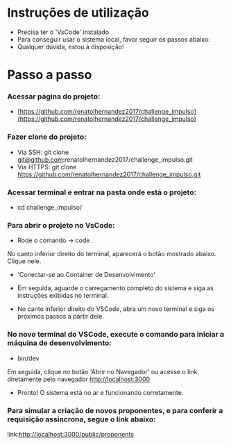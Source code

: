 # Instruções de utilização
  - Precisa ter o 'VsCode' instalado
  - Para conseguir usar o sistema local, favor seguir os passos abaixo:
  - Qualquer dúvida, estou à disposição!

# Passo a passo
  ### Acessar página do projeto:
  - [https://github.com/renatolhernandez2017/challenge_impulso](https://github.com/renatolhernandez2017/challenge_impulso)

  ### Fazer clone do projeto:
  - Via SSH: git clone git@github.com:renatolhernandez2017/challenge_impulso.git
  - Via HTTPS: git clone https://github.com/renatolhernandez2017/challenge_impulso.git

  ### Acessar terminal e entrar na pasta onde está o projeto:
  - cd challenge_impulso/

  ### Para abrir o projeto no VsCode:
  - Rode o comando -> code .

  No canto inferior direito do terminal, aparecerá o botão mostrado abaixo. Clique nele.
  - 'Conectar-se ao Container de Desenvolvimento'

  - Em seguida, aguarde o carregamento completo do sistema e siga as instruções exibidas no terminal.
  - No canto inferior direito do VSCode, abra um novo terminal e siga os próximos passos a partir dele.

  ### No novo terminal do VSCode, execute o comando para iniciar a máquina de desenvolvimento:
  - bin/dev

  Em seguida, clique no botão 'Abrir no Navegador' ou acesse o link diretamente pelo navegador [http://localhost:3000](http://localhost:3000)

  - Pronto! O sistema está no ar e funcionando corretamente.

  ### Para simular a criação de novos proponentes, e para conferir a requisição assincrona, segue o link abaixo:

  link:[http://localhost:3000/public/proponents](http://localhost:3000/public/proponents)
